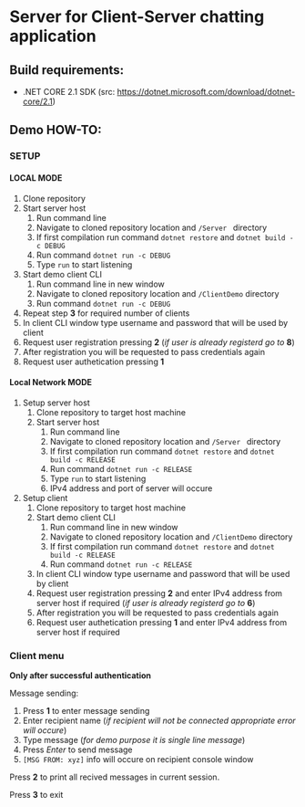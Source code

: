 # Server for Client-Server chatting application

## Build requirements:
- .NET CORE 2.1 SDK (src: https://dotnet.microsoft.com/download/dotnet-core/2.1)

## Demo HOW-TO:
### SETUP
#### LOCAL MODE
1. Clone repository
2. Start server host
    1. Run command line 
    2. Navigate to cloned repository location and `/Server ` directory
    3. If first compilation run command `dotnet restore` and `dotnet build -c DEBUG`
    4. Run command `dotnet run -c DEBUG`
    5. Type `run` to start listening
3. Start demo client CLI
    1. Run command line in new window 
    2. Navigate to cloned repository location and `/ClientDemo` directory
    3. Run command `dotnet run -c DEBUG`
4. Repeat step **3** for required number of clients
5. In client CLI window type username and password that will be used by client
6. Request user registration pressing **2** (*if user is already registerd go to* **8**)
7. After registration you will be requested to pass credentials again
8. Request user authetication pressing **1**

#### Local Network MODE
1. Setup server host
    1. Clone repository to target host machine
    2. Start server host
        1. Run command line 
        2. Navigate to cloned repository location and `/Server ` directory
        3. If first compilation run command `dotnet restore` and `dotnet build -c RELEASE`
        4. Run command `dotnet run -c RELEASE`
        5. Type `run` to start listening
        6. IPv4 address and port of server will occure
2. Setup client
    1. Clone repository to target host machine
    2. Start demo client CLI
        1. Run command line in new window 
        2. Navigate to cloned repository location and `/ClientDemo` directory
        3. If first compilation run command `dotnet restore` and `dotnet build -c RELEASE`
        4. Run command `dotnet run -c RELEASE`
    3. In client CLI window type username and password that will be used by client
    4. Request user registration pressing **2** and enter IPv4 address from server host if required (*if user is already registerd go to* **6**)
    5. After registration you will be requested to pass credentials again
    6. Request user authetication pressing **1** and enter IPv4 address from server host if required

### Client menu

**Only after successful authentication**

Message sending:

1. Press **1** to enter message sending
2. Enter recipient name (*if recipient will not be connected appropriate  error will occure*)
3. Type message (*for demo purpose  it is single line message*)
4. Press *Enter* to send message
5. `[MSG FROM: xyz]` info will occure on recipient console window

Press **2** to print all recived messages in current session.

Press **3** to exit
